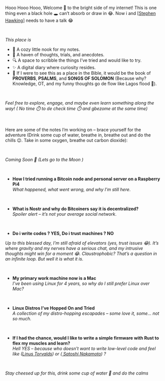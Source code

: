 Hooo Hooo Hooo, Welcome 👋 to the bright side of my internet! This is one thing even a black hole 🕳️ can’t absorb or draw in 😂. Now i and [[Stephen Hawking](https://en.wikipedia.org/wiki/Stephen_Hawking)] needs to have a talk 😂

<br>

_This place is_

- 📝 A cozy little nook for my notes.
- 💭 A haven of thoughts, trials, and anecdotes.
- 🔍 A space to scribble the things I’ve tried and would like to try.
- ✨ A digital diary where curiosity resides.
- 📖 If I were to see this as a place in the Bible, it would be the book of **PROVERBS**, **PSALMS**, and **SONGS OF SOLOMON** (Because why? Knowledge,  OT, and my funny thoughts go de flow like Lagos flood 🌊).

<br>

_Feel free to explore, engage, and maybe even learn something along the way! ( No time ⏱️ to de check time ⏱️ and gbezome at the same time)_

<br>

Here are some of the notes I’m working on – brace yourself for the adventure (Drink some cup of water, breathe in, breathe out and do the chills 😉. Take in some oxygen, breathe out carbon dioxide):

<br>

_Coming Soon 🚀 (Lets go to the Moon )_

<br>

- **How I tried running a Bitcoin node and personal server on a Raspberry Pi4**  
  _What happened, what went wrong, and why I’m still here_.

  <br>

- **What is Nostr and why do Bitcoiners say it is decentralized?**  
  _Spoiler alert – it’s not your average social network_.

 <br>

- **Do i write codes ? YES, Do i trust machines ? NO**

_Up to this blessed day, I’m still afraid of elevators (yes, trust issues 😂). It’s where gravity and my nerves have a serious chat, and my intrusive thoughts might win for a moment 😂. Claustrophobic? That’s a question in an infinite loop. But well it is what it is._

 <br>

- **My primary work machine now is a Mac**  
  _I’ve been using Linux for 4 years, so why do I still prefer Linux over Mac?_

  <br>

- **Linux Distros I’ve Hopped On and Tried**  
  _A collection of my distro-hopping escapades – some love it, some… not so much._

  <br>

- **If I had the chance, would I like to write a simple firmware with Rust to flex my muscles and learn?**  
  _Hell YES – because who doesn’t want to write low-level code and feel like ([Linus Torvalds](https://en.wikipedia.org/wiki/Linus_Torvalds)) or ([ Satoshi Nakamoto](https://en.wikipedia.org/wiki/Satoshi_Nakamoto)) ?_

<br>

_Stay cheesed up for this, drink some cup of water 🚰 and do the calms_
